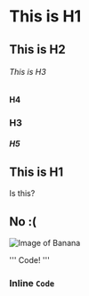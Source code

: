 # This is H1
## This is H2
###### This is H3
#### H4
### H3
##### H5

## This is H1
Is this?
## No :(

![Image of Banana](https://encrypted-tbn0.gstatic.com/images?q=tbn:ANd9GcQG7ElBNPs-HbYJJOMHRu7lEmphTn8-52FYKw&s)

'''
Code!
'''
### Inline `Code`
